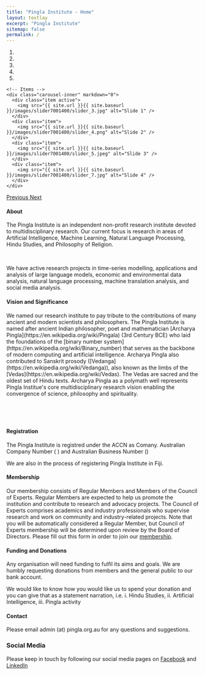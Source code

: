 ```yaml
---
title: "Pingla Institute - Home"
layout: textlay
excerpt: "Pingla Institute"
sitemap: false
permalink: /
---
```

 

<div markdown="0" id="carousel" class="carousel slide" data-ride="carousel" data-interval="4000" data-pause="hover" >
    <!-- Menu -->
    <ol class="carousel-indicators"> 
        <li data-target="#carousel" data-slide-to="active"></li>
        <li data-target="#carousel" data-slide-to="1"></li>
        <li data-target="#carousel" data-slide-to="2"></li>
        <li data-target="#carousel" data-slide-to="3"></li>
        <li data-target="#carousel" data-slide-to="4"></li> 
    </ol>

    <!-- Items -->
    <div class="carousel-inner" markdown="0">
      <div class="item active"> 
        <img src="{{ site.url }}{{ site.baseurl }}/images/slider7001400/slider_3.jpg" alt="Slide 1" />
      </div>
      <div class="item">
        <img src="{{ site.url }}{{ site.baseurl }}/images/slider7001400/slider_4.png" alt="Slide 2" />
      </div>       
      <div class="item">
        <img src="{{ site.url }}{{ site.baseurl }}/images/slider7001400/slider_5.jpeg" alt="Slide 3" />
      </div>
      <div class="item">
        <img src="{{ site.url }}{{ site.baseurl }}/images/slider7001400/slider_7.jpg" alt="Slide 4" />
      </div> 
    </div>
  <a class="left carousel-control" href="#carousel" role="button" data-slide="prev">
    <span class="glyphicon glyphicon-chevron-left" aria-hidden="true"></span>
    <span class="sr-only">Previous</span>
  </a>
  <a class="right carousel-control" href="#carousel" role="button" data-slide="next">
    <span class="glyphicon glyphicon-chevron-right" aria-hidden="true"></span>
    <span class="sr-only">Next</span>
  </a>
</div>

#### About
<p>
The Pingla Institute is an independent non-profit research institute devoted to multidisciplinary research. Our current focus is research in areas of Artificial Intelligence, Machine Learning, Natural Language Processing, Hindu Studies, and Philosophy of Religion.
</p>
<p> &nbsp; </p>
<p>
We have active research projects in time-series modelling, applications and analysis of 
large language models, economic and environmental data analysis, natural language processing, machine translation analysis, 
 and social media analysis.
</p>

#### Vision and Significance
<p>
We named our research institute to pay tribute to the contributions of many ancient and modern scientists and philosophers. The Pingla Institute is named after ancient Indian philosopher, poet and mathematician [Archarya Pingla](https://en.wikipedia.org/wiki/Pingala) (3rd Century BCE) who laid the foundations of the [binary number system](https://en.wikipedia.org/wiki/Binary_number)  that serves as the backbone of modern computing and artificial intelligence. Archarya Pingla also contributed to Sanskrit prosody ([Vedanga](https://en.wikipedia.org/wiki/Vedanga)), also known as the limbs of the  [Vedas](https://en.wikipedia.org/wiki/Vedas). The Vedas are sacred and the oldest set of Hindu texts.  Archarya Pingla as a polymath well represents Pingla Institue's core multidisciplinary research vision enabling the convergence of science, philosophy and spirituality.
</p>

<p> &nbsp; </p>
<p> &nbsp; </p>


#### Registration

The Pingla Institute is registred under the ACCN as Comany. Australian Company Number ( ) and Australian Business Number ()

We are also in the process of registering Pingla Institute in Fiji. 

#### Membership

Our membership consists of Regular Members and Members of the Council of Experts. Regular Members are expected to help us promote the institution and contribute to research and advocacy projects. The Council of Experts comprises academics and industry professionals who supervise research and work on community and industry-related projects. Note that you will be automatically considered a Regular Member, but Council of Experts membership will be determined upon review by the Board of Directors. Please fill out this form in order to join our [membership](https://docs.google.com/forms/d/120wW5OFqSq46KR5g32u_GSu7-5AFyCbXhkpx8_11S68/preview).


#### Funding and Donations

Any organisation will need funding to fulfil its aims and goals. We are humbly requesting donations from members and the general public to our bank account. 

We would like to know how you would like us to spend your donation and you can give that as a statement narration, i.e. i. Hindu Studies, ii. Artificial Intelligence, iii. Pingla activity



#### Contact

Please email admin (at) pingla.org.au for any questions and suggestions. 

### Social Media

Please keep in touch by following our social media pages on [Facebook]() and [LinkedIn]()



